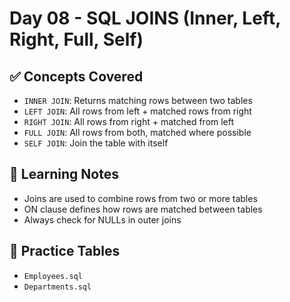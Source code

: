 # Day 08 - SQL JOINS (Inner, Left, Right, Full, Self)

## ✅ Concepts Covered
- `INNER JOIN`: Returns matching rows between two tables
- `LEFT JOIN`: All rows from left + matched rows from right
- `RIGHT JOIN`: All rows from right + matched from left
- `FULL JOIN`: All rows from both, matched where possible
- `SELF JOIN`: Join the table with itself

## 🧠 Learning Notes
- Joins are used to combine rows from two or more tables
- ON clause defines how rows are matched between tables
- Always check for NULLs in outer joins

## 📌 Practice Tables
- `Employees.sql`
- `Departments.sql`

